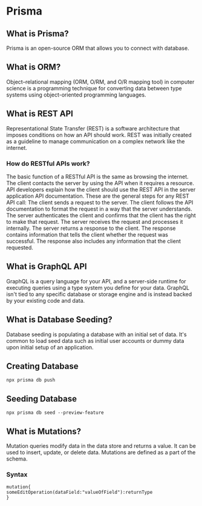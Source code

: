 # Prisma

## What is Prisma?
Prisma is an open-source ORM that allows you to connect with database.

## What is ORM?
Object–relational mapping (ORM, O/RM, and O/R mapping tool) in computer science is a programming technique for converting data between type systems using object-oriented programming languages.

## What is REST API
Representational State Transfer (REST) is a software architecture that imposes conditions on how an API should work. REST was initially created as a guideline to manage communication on a complex network like the internet.

### How do RESTful APIs work?
The basic function of a RESTful API is the same as browsing the internet. The client contacts the server by using the API when it requires a resource. API developers explain how the client should use the REST API in the server application API documentation. These are the general steps for any REST API call:
The client sends a request to the server. The client follows the API documentation to format the request in a way that the server understands.
The server authenticates the client and confirms that the client has the right to make that request.
The server receives the request and processes it internally.
The server returns a response to the client. The response contains information that tells the client whether the request was successful. The response also includes any information that the client requested.

## What is GraphQL API
GraphQL is a query language for your API, and a server-side runtime for executing queries using a type system you define for your data. GraphQL isn't tied to any specific database or storage engine and is instead backed by your existing code and data.

## What is Database Seeding?
Database seeding is populating a database with an initial set of data. It's common to load seed data such as initial user accounts or dummy data upon initial setup of an application.

## Creating Database
```prisma
npx prisma db push
```

## Seeding Database
```prisma
npx prisma db seed --preview-feature
```

## What is Mutations?
Mutation queries modify data in the data store and returns a value. It can be used to insert, update, or delete data. Mutations are defined as a part of the schema.

### Syntax
```prisma
mutation{
someEditOperation(dataField:"valueOfField"):returnType
}
```




